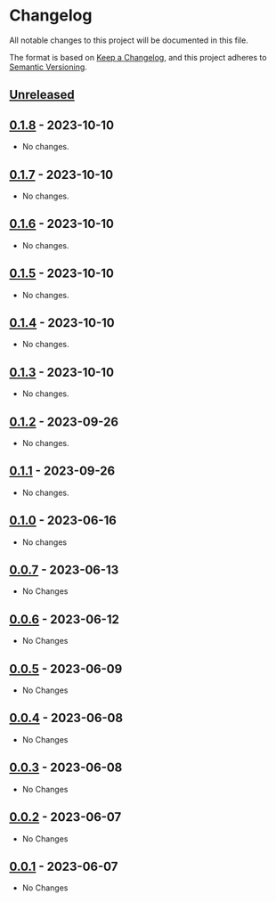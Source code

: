 # Changelog

All notable changes to this project will be documented in this file.

The format is based on [Keep a Changelog](https://keepachangelog.com/en/1.1.0/),
and this project adheres to [Semantic Versioning](https://semver.org/spec/v2.0.0.html).

## [Unreleased]

## [0.1.8] - 2023-10-10

- No changes.

## [0.1.7] - 2023-10-10

- No changes.

## [0.1.6] - 2023-10-10

- No changes.

## [0.1.5] - 2023-10-10

- No changes.

## [0.1.4] - 2023-10-10

- No changes.

## [0.1.3] - 2023-10-10

- No changes.

## [0.1.2] - 2023-09-26

- No changes.

## [0.1.1] - 2023-09-26

- No changes.

## [0.1.0] - 2023-06-16

- No changes

## [0.0.7] - 2023-06-13

- No Changes

## [0.0.6] - 2023-06-12

- No Changes

## [0.0.5] - 2023-06-09

- No Changes

## [0.0.4] - 2023-06-08

- No Changes

## [0.0.3] - 2023-06-08

- No Changes

## [0.0.2] - 2023-06-07

- No Changes

## [0.0.1] - 2023-06-07

- No Changes

[unreleased]: https://github.com/colincasey/noop-cnb/compare/v0.1.8...HEAD
[0.1.8]: https://github.com/colincasey/noop-cnb/compare/v0.1.7...v0.1.8
[0.1.7]: https://github.com/colincasey/noop-cnb/compare/v0.1.6...v0.1.7
[0.1.6]: https://github.com/colincasey/noop-cnb/compare/v0.1.5...v0.1.6
[0.1.5]: https://github.com/colincasey/noop-cnb/compare/v0.1.4...v0.1.5
[0.1.4]: https://github.com/colincasey/noop-cnb/compare/v0.1.3...v0.1.4
[0.1.3]: https://github.com/colincasey/noop-cnb/compare/v0.1.2...v0.1.3
[0.1.2]: https://github.com/colincasey/noop-cnb/compare/v0.1.1...v0.1.2
[0.1.1]: https://github.com/colincasey/noop-cnb/compare/v0.1.0...v0.1.1
[0.1.0]: https://github.com/colincasey/noop-cnb/compare/v0.0.7...v0.1.0
[0.0.7]: https://github.com/colincasey/noop-cnb/compare/v0.0.6...v0.0.7
[0.0.6]: https://github.com/colincasey/noop-cnb/compare/v0.0.5...v0.0.6
[0.0.5]: https://github.com/colincasey/noop-cnb/compare/v0.0.4...v0.0.5
[0.0.4]: https://github.com/colincasey/noop-cnb/compare/v0.0.3...v0.0.4
[0.0.3]: https://github.com/colincasey/noop-cnb/compare/v0.0.2...v0.0.3
[0.0.2]: https://github.com/colincasey/noop-cnb/compare/v0.0.1...v0.0.2
[0.0.1]: https://github.com/colincasey/noop-cnb/releases/tag/v0.0.1
